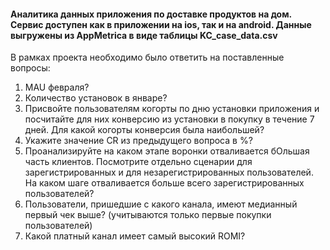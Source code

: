 #### Аналитика данных приложения по доставке продуктов на дом. Сервис доступен как в приложении на ios, так и на android. Данные выгружены из AppMetrica в виде таблицы KC_case_data.csv
В рамках проекта необходимо было ответить на поставленные вопросы:
1. MAU февраля?
2. Количество установок в январе?
3. Присвойте пользователям когорты по дню установки приложения и посчитайте для них  конверсию из установки в покупку в течение 7 дней. Для какой когорты конверсия была наибольшей? 
4. Укажите значение CR из предыдущего вопроса в %?
5. Проанализируйте на каком этапе воронки отваливается бОльшая часть клиентов. Посмотрите отдельно сценарии для зарегистрированных и для незарегистрированных пользователей. На каком шаге отваливается больше всего зарегистрированных пользователей?
6. Пользователи, пришедшие с какого канала, имеют медианный первый чек выше? (учитываются только первые покупки пользователей)
7. Какой платный канал имеет самый высокий ROMI?

